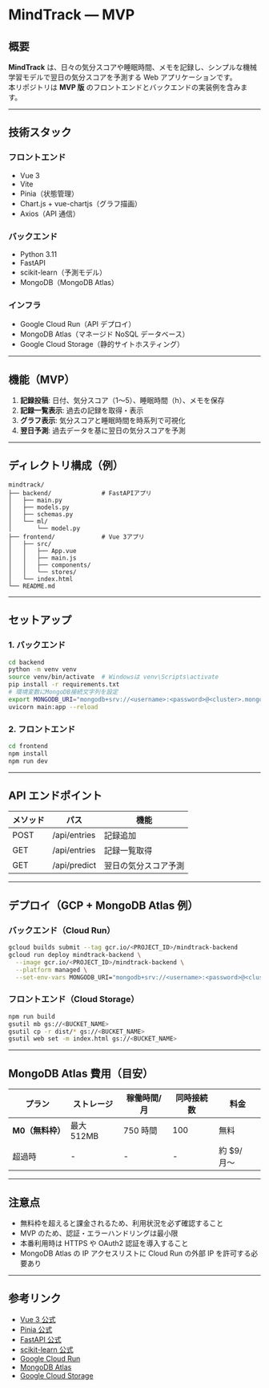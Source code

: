 # MindTrack — MVP

## 概要

**MindTrack** は、日々の気分スコアや睡眠時間、メモを記録し、シンプルな機械学習モデルで翌日の気分スコアを予測する Web アプリケーションです。  
本リポジトリは **MVP 版** のフロントエンドとバックエンドの実装例を含みます。

---

## 技術スタック

### フロントエンド

- Vue 3
- Vite
- Pinia（状態管理）
- Chart.js + vue-chartjs（グラフ描画）
- Axios（API 通信）

### バックエンド

- Python 3.11
- FastAPI
- scikit-learn（予測モデル）
- MongoDB（MongoDB Atlas）

### インフラ

- Google Cloud Run（API デプロイ）
- MongoDB Atlas（マネージド NoSQL データベース）
- Google Cloud Storage（静的サイトホスティング）

---

## 機能（MVP）

1. **記録投稿**: 日付、気分スコア（1〜5）、睡眠時間（h）、メモを保存
2. **記録一覧表示**: 過去の記録を取得・表示
3. **グラフ表示**: 気分スコアと睡眠時間を時系列で可視化
4. **翌日予測**: 過去データを基に翌日の気分スコアを予測

---

## ディレクトリ構成（例）

```
mindtrack/
├── backend/              # FastAPIアプリ
│   ├── main.py
│   ├── models.py
│   ├── schemas.py
│   └── ml/
│       └── model.py
├── frontend/             # Vue 3アプリ
│   ├── src/
│   │   ├── App.vue
│   │   ├── main.js
│   │   ├── components/
│   │   └── stores/
│   └── index.html
└── README.md
```

---

## セットアップ

### 1. バックエンド

```bash
cd backend
python -m venv venv
source venv/bin/activate  # Windowsは venv\Scripts\activate
pip install -r requirements.txt
# 環境変数にMongoDB接続文字列を設定
export MONGODB_URI="mongodb+srv://<username>:<password>@<cluster>.mongodb.net/mindtrack"
uvicorn main:app --reload
```

### 2. フロントエンド

```bash
cd frontend
npm install
npm run dev
```

---

## API エンドポイント

| メソッド | パス         | 機能                 |
| -------- | ------------ | -------------------- |
| POST     | /api/entries | 記録追加             |
| GET      | /api/entries | 記録一覧取得         |
| GET      | /api/predict | 翌日の気分スコア予測 |

---

## デプロイ（GCP + MongoDB Atlas 例）

### バックエンド（Cloud Run）

```bash
gcloud builds submit --tag gcr.io/<PROJECT_ID>/mindtrack-backend
gcloud run deploy mindtrack-backend \
  --image gcr.io/<PROJECT_ID>/mindtrack-backend \
  --platform managed \
  --set-env-vars MONGODB_URI="mongodb+srv://<username>:<password>@<cluster>.mongodb.net/mindtrack"
```

### フロントエンド（Cloud Storage）

```bash
npm run build
gsutil mb gs://<BUCKET_NAME>
gsutil cp -r dist/* gs://<BUCKET_NAME>
gsutil web set -m index.html gs://<BUCKET_NAME>
```

---

## MongoDB Atlas 費用（目安）

| プラン           | ストレージ | 稼働時間/月 | 同時接続数 | 料金       |
| ---------------- | ---------- | ----------- | ---------- | ---------- |
| **M0（無料枠）** | 最大 512MB | 750 時間    | 100        | 無料       |
| 超過時           | -          | -           | -          | 約 $9/月〜 |

---

## 注意点

- 無料枠を超えると課金されるため、利用状況を必ず確認すること
- MVP のため、認証・エラーハンドリングは最小限
- 本番利用時は HTTPS や OAuth2 認証を導入すること
- MongoDB Atlas の IP アクセスリストに Cloud Run の外部 IP を許可する必要あり

---

## 参考リンク

- [Vue 3 公式](https://vuejs.org/)
- [Pinia 公式](https://pinia.vuejs.org/)
- [FastAPI 公式](https://fastapi.tiangolo.com/)
- [scikit-learn 公式](https://scikit-learn.org/)
- [Google Cloud Run](https://cloud.google.com/run)
- [MongoDB Atlas](https://www.mongodb.com/atlas)
- [Google Cloud Storage](https://cloud.google.com/storage)
